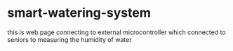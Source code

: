# smart-watering-system
this is web page connecting to external  microcontroller which connected to seniors to measuring the humidity of water
